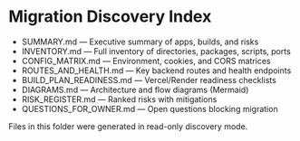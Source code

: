 # Migration Discovery Index

- SUMMARY.md — Executive summary of apps, builds, and risks
- INVENTORY.md — Full inventory of directories, packages, scripts, ports
- CONFIG_MATRIX.md — Environment, cookies, and CORS matrices
- ROUTES_AND_HEALTH.md — Key backend routes and health endpoints
- BUILD_PLAN_READINESS.md — Vercel/Render readiness checklists
- DIAGRAMS.md — Architecture and flow diagrams (Mermaid)
- RISK_REGISTER.md — Ranked risks with mitigations
- QUESTIONS_FOR_OWNER.md — Open questions blocking migration

Files in this folder were generated in read-only discovery mode.
